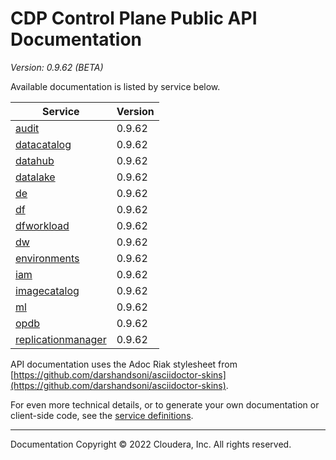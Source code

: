 # CDP Control Plane Public API Documentation

*Version: 0.9.62 (BETA)*

Available documentation is listed by service below.

| Service | Version |
| --- | --- |
| [audit](./audit/index.html) | 0.9.62 |
| [datacatalog](./datacatalog/index.html) | 0.9.62 |
| [datahub](./datahub/index.html) | 0.9.62 |
| [datalake](./datalake/index.html) | 0.9.62 |
| [de](./de/index.html) | 0.9.62 |
| [df](./df/index.html) | 0.9.62 |
| [dfworkload](./dfworkload/index.html) | 0.9.62 |
| [dw](./dw/index.html) | 0.9.62 |
| [environments](./environments/index.html) | 0.9.62 |
| [iam](./iam/index.html) | 0.9.62 |
| [imagecatalog](./imagecatalog/index.html) | 0.9.62 |
| [ml](./ml/index.html) | 0.9.62 |
| [opdb](./opdb/index.html) | 0.9.62 |
| [replicationmanager](./replicationmanager/index.html) | 0.9.62 |

API documentation uses the Adoc Riak stylesheet from
[https://github.com/darshandsoni/asciidoctor-skins](https://github.com/darshandsoni/asciidoctor-skins).

For even more technical details, or to generate your own documentation or client-side code, see the
[service definitions](swagger/).

----

Documentation Copyright © 2022 Cloudera, Inc. All rights reserved.

